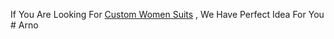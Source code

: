 If You Are Looking For <a href="https://www.arnobyanny.com/" target="_blank">Custom Women Suits</a> , We Have Perfect Idea For You  # Arno
